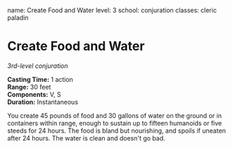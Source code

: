 name: Create Food and Water level: 3 school: conjuration classes: cleric paladin

# Create Food and Water
_3rd-level conjuration_

**Casting Time:** 1 action    
**Range:** 30 feet    
**Components:** V, S    
**Duration:** Instantaneous

You create 45 pounds of food and 30 gallons of water on the ground or in containers within range, enough to sustain up to fifteen humanoids or five steeds for 24 hours. The food is bland but nourishing, and spoils if uneaten after 24 hours. The water is clean and doesn't go bad. 
